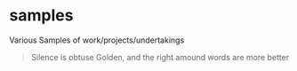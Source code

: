 # samples
Various Samples of work/projects/undertakings
<!-- start-quote -->
>Silence is obtuse Golden, and the right amound words are more better
<!-- end-quote -->

